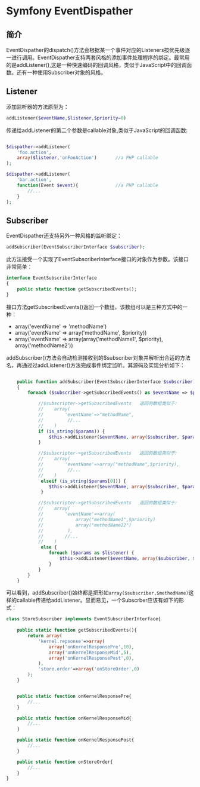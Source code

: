 # Symfony EventDispather

## 简介

EventDispather的dispatch()方法会根据某一个事件对应的Listeners按优先级逐一进行调用。EventDispather支持两套风格的添加事件处理程序的绑定。最常用的是addListener(),这是一种快速编码的回调风格，类似于JavaScript中的回调函数。还有一种使用Subscriber对象的风格。

## Listener

添加监听器的方法原型为：
```PHP
addListener($eventName,$listener,$priority=0)
```

传递给addListener的第二个参数是callable对象,类似于JavaScript的回调函数:

```PHP

$dispather->addListener(
    'foo.action',
    array($listener,'onFooAction')       //a PHP callable
);

$dispather->addListener(
    'bar.action',
    function(Event $event){              //a PHP callable
        //...
    }
);
```

## Subscriber

EventDispather还支持另外一种风格的监听绑定：

```PHP
addSubscriber(EventSubscriberInterface $subscriber);
```
此方法接受一个实现了EventSubscriberInterface接口的对象作为参数。该接口非常简单：


```PHP
interface EventSubscriberInterface
{
    public static function getSubscribedEvents();
}
```
   
接口方法getSubscribedEvents()返回一个数组，该数组可以是三种方式中的一种：
    
 * array('eventName' => 'methodName')
 * array('eventName' => array('methodName', $priority))
 * array('eventName' => array(array('methodName1', $priority), array('methodName2'))
    
addSubscriber()方法会自动检测接收到的$subscriber对象并解析出合适的方法名，再通过过addListener()方法完成事件绑定监听。其源码及实现分析如下：

```PHP

    public function addSubscriber(EventSubscriberInterface $subscriber)
    {
        foreach ($subscriber->getSubscribedEvents() as $eventName => $params) {

            //$subscripter->getSubscribedEvents   返回的数组类似于: 
            //    array(
            //        'eventName'=>"methodName",
            //         //... 
            //    )
            if (is_string($params)) {
                $this->addListener($eventName, array($subscriber, $params));
            }

            //$subscripter->getSubscribedEvents   返回的数组类似于: 
            //    array(
            //        'eventName'=>array("methodName",$priority),
            //         //... 
            //    )
             elseif (is_string($params[0])) {      
                $this->addListener($eventName, array($subscriber, $params[0]), isset($params[1]) ? $params[1] : 0);
             } 

            //$subscripter->getSubscribedEvents   返回的数组类似于: 
            //    array(
            //        'eventName'=>array(
            //            array("methodName1",$priority)
            //            array("methodName22")
            //         ),
            //        //... 
            //    )
             else {
                foreach ($params as $listener) {
                    $this->addListener($eventName, array($subscriber, $listener[0]), isset($listener[1]) ? $listener[1] : 0);
                }
            }
        }
    }
```

可以看到，addSubscriber()始终都是把形如`array($subscriber,$methodName)`这样的callable传递给addListener。显而易见，一个Subscrber应该有如下的形式：

```PHP
class StoreSubscriber implements EventSubscriberInterface{
    
    public static function getSubscribedEvents(){
        return array(
            'kernel.repsonse'=>array(
                array('onKernelResponsePre',10),
                array('onKernelResponseMid',5),
                array('onKernelResponsePost',0),
            ),
            'store.order'=>array('onStoreOrder',0)
        );
    }


    public static function onKernelResponsePre{
        //...
    }

    public static function onKernelResponseMid{
        //...
    }

    public static function onKernelResponsePost{
        //...
    }

    public static function onStoreOrder{
        //...
    }
}
```





